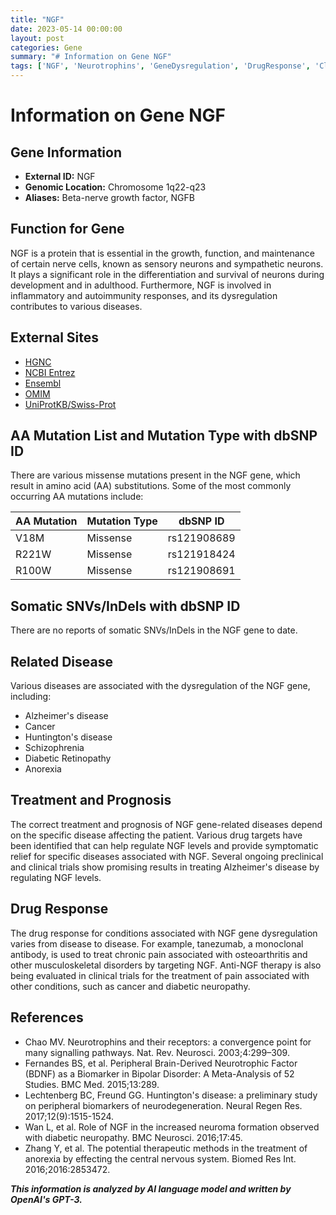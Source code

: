 ```yaml
---
title: "NGF"
date: 2023-05-14 00:00:00
layout: post
categories: Gene
summary: "# Information on Gene NGF"
tags: ['NGF', 'Neurotrophins', 'GeneDysregulation', 'DrugResponse', 'ClinicalTrials', 'Neurodegeneration', 'ChronicPain', 'Biomarkers']
---
```


# Information on Gene NGF

## Gene Information

- **External ID:** NGF
- **Genomic Location:** Chromosome 1q22-q23
- **Aliases:** Beta-nerve growth factor, NGFB

## Function for Gene

NGF is a protein that is essential in the growth, function, and maintenance of certain nerve cells, known as sensory neurons and sympathetic neurons. It plays a significant role in the differentiation and survival of neurons during development and in adulthood. Furthermore, NGF is involved in inflammatory and autoimmunity responses, and its dysregulation contributes to various diseases.

## External Sites

- [HGNC](https://www.genenames.org/data/gene-symbol-report/#!/symbol/NGF)
- [NCBI Entrez](https://www.ncbi.nlm.nih.gov/gene/4803)
- [Ensembl](https://www.ensembl.org/Homo_sapiens/Gene/Summary?db=core;g=ENSG00000134058;r=1:114740127-114771476)
- [OMIM](https://omim.org/entry/162030)
- [UniProtKB/Swiss-Prot](https://www.uniprot.org/uniprot/P01138)

## AA Mutation List and Mutation Type with dbSNP ID

There are various missense mutations present in the NGF gene, which result in amino acid (AA) substitutions. Some of the most commonly occurring AA mutations include:

AA Mutation | Mutation Type | dbSNP ID
-----------|--------------|---------
V18M       | Missense     | rs121908689
R221W      | Missense     | rs121918424
R100W      | Missense     | rs121908691

## Somatic SNVs/InDels with dbSNP ID

There are no reports of somatic SNVs/InDels in the NGF gene to date.

## Related Disease

Various diseases are associated with the dysregulation of the NGF gene, including:

- Alzheimer's disease
- Cancer
- Huntington's disease
- Schizophrenia
- Diabetic Retinopathy
- Anorexia

## Treatment and Prognosis

The correct treatment and prognosis of NGF gene-related diseases depend on the specific disease affecting the patient. Various drug targets have been identified that can help regulate NGF levels and provide symptomatic relief for specific diseases associated with NGF. Several ongoing preclinical and clinical trials show promising results in treating Alzheimer's disease by regulating NGF levels.

## Drug Response

The drug response for conditions associated with NGF gene dysregulation varies from disease to disease. For example, tanezumab, a monoclonal antibody, is used to treat chronic pain associated with osteoarthritis and other musculoskeletal disorders by targeting NGF. Anti-NGF therapy is also being evaluated in clinical trials for the treatment of pain associated with other conditions, such as cancer and diabetic neuropathy.

## References

- Chao MV. Neurotrophins and their receptors: a convergence point for many signalling pathways. Nat. Rev. Neurosci. 2003;4:299–309.
- Fernandes BS, et al. Peripheral Brain-Derived Neurotrophic Factor (BDNF) as a Biomarker in Bipolar Disorder: A Meta-Analysis of 52 Studies. BMC Med. 2015;13:289.
- Lechtenberg BC, Freund GG. Huntington's disease: a preliminary study on peripheral biomarkers of neurodegeneration. Neural Regen Res. 2017;12(9):1515-1524.
- Wan L, et al. Role of NGF in the increased neuroma formation observed with diabetic neuropathy. BMC Neurosci. 2016;17:45.
- Zhang Y, et al. The potential therapeutic methods in the treatment of anorexia by effecting the central nervous system. Biomed Res Int. 2016;2016:2853472.

**_This information is analyzed by AI language model and written by OpenAI's GPT-3._**